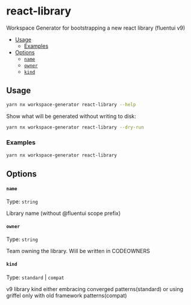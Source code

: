 # react-library

Workspace Generator for bootstrapping a new react library (fluentui v9)

<!-- toc -->

- [Usage](#usage)
  - [Examples](#examples)
- [Options](#options)
  - [`name`](#name)
  - [`owner`](#owner)
  - [`kind`](#kind)

<!-- tocstop -->

## Usage

```sh
yarn nx workspace-generator react-library --help
```

Show what will be generated without writing to disk:

```sh
yarn nx workspace-generator react-library --dry-run
```

### Examples

```sh
yarn nx workspace-generator react-library
```

## Options

#### `name`

Type: `string`

Library name (without @fluentui scope prefix)

#### `owner`

Type: `string`

Team owning the library. Will be written in CODEOWNERS

#### `kind`

Type: `standard` | `compat`

v9 library kind either embracing converged patterns(standard) or using griffel only with old framework patterns(compat)
